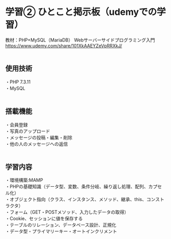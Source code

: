 # 学習② ひとこと掲示板（udemyでの学習）
教材：PHP+MySQL（MariaDB） Webサーバーサイドプログラミング入門<br>
https://www.udemy.com/share/101XkAAEYZeVpRRXkJ/
<br><br>

## 使用技術
・PHP 7.3.11<br>
・MySQL<br>
<br>

## 搭載機能
・会員登録<br>
・写真のアップロード<br>
・メッセージの投稿・編集・削除<br>
・他の人のメッセージへの返信<br>
<br>

## 学習内容
・環境構築:MAMP<br>
・PHPの基礎知識（データ型、変数、条件分岐、繰り返し処理、配列、カプセル化）<br>
・オブジェクト指向（クラス、インスタンス、メソッド、継承、this、コンストラクタ）<br>
・フォーム（GET・POSTメソッド、入力したデータの取得）<br>
・Cookie、セッションに値を保存する<br>
・テーブルのリレーション、データベース設計、正規化<br>
・データ型・プライマリーキー・オートインクリメント<br>
